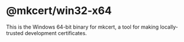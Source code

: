 # @mkcert/win32-x64

This is the Windows 64-bit binary for mkcert, a tool for making locally-trusted
development certificates.
